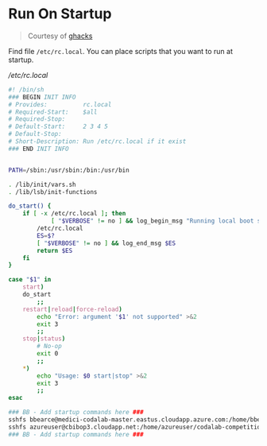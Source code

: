# Run On Startup

> Courtesy of [ghacks](https://www.ghacks.net/2009/04/04/get-to-know-linux-the-etcinitd-directory/)

Find file ```/etc/rc.local```. You can place scripts that you want to run at startup.

*/etc/rc.local*
```bash
#! /bin/sh
### BEGIN INIT INFO
# Provides:          rc.local
# Required-Start:    $all
# Required-Stop:
# Default-Start:     2 3 4 5
# Default-Stop:
# Short-Description: Run /etc/rc.local if it exist
### END INIT INFO


PATH=/sbin:/usr/sbin:/bin:/usr/bin

. /lib/init/vars.sh
. /lib/lsb/init-functions

do_start() {
    if [ -x /etc/rc.local ]; then
            [ "$VERBOSE" != no ] && log_begin_msg "Running local boot scripts (/etc/rc.local)"
        /etc/rc.local
        ES=$?
        [ "$VERBOSE" != no ] && log_end_msg $ES
        return $ES
    fi
}

case "$1" in
    start)
    do_start
        ;;
    restart|reload|force-reload)
        echo "Error: argument '$1' not supported" >&2
        exit 3
        ;;
    stop|status)
        # No-op
        exit 0
        ;;
    *)
        echo "Usage: $0 start|stop" >&2
        exit 3
        ;;
esac

### BB - Add startup commands here ###
sshfs bbearce@medici-codalab-master.eastus.cloudapp.azure.com:/home/bbearce/src/MedICI/codalab-competitions /home/bbearce/mounts/medici;
sshfs azureuser@cbibop3.cloudapp.net:/home/azureuser/codalab-competitions /home/bbearce/mounts/cbibop3;
### BB - Add startup commands here ###
```